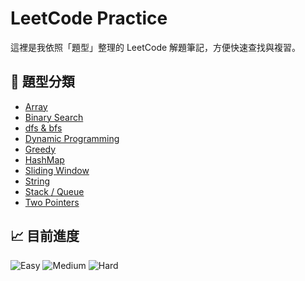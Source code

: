 # LeetCode Practice

這裡是我依照「題型」整理的 LeetCode 解題筆記，方便快速查找與複習。

## 📂 題型分類

- [Array](./array)
- [Binary Search](./binary_search)
- [dfs & bfs](./dfs_bfs)
- [Dynamic Programming](./dynamic_programming)
- [Greedy](./greedy)
- [HashMap](./hashmap)
- [Sliding Window](./sliding_window)
- [String](./string)
- [Stack / Queue](./stack_queue)
- [Two Pointers](./twopointers)

## 📈 目前進度
<!-- stats-start -->
![Easy](https://img.shields.io/badge/Easy-9-green)
![Medium](https://img.shields.io/badge/Medium-8-yellow)
![Hard](https://img.shields.io/badge/Hard-0-red)
<!-- stats-end -->
